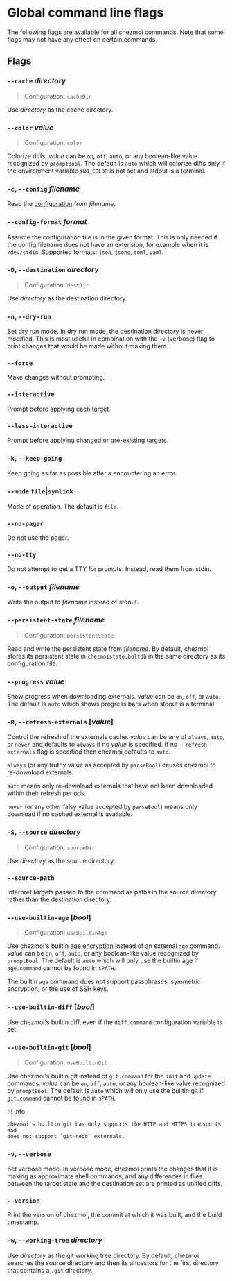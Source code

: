 # Global command line flags

The following flags are available for all chezmoi commands. Note that some flags
may not have any effect on certain commands.

## Flags

### `--cache` *directory*

> Configuration: `cacheDir`

Use *directory* as the cache directory.

### `--color` *value*

> Configuration: `color`

Colorize diffs, *value* can be `on`, `off`, `auto`, or any boolean-like value
recognized by `promptBool`. The default is `auto` which will colorize diffs only
if the environment variable `$NO_COLOR` is not set and stdout is a terminal.

### `-c`, `--config` *filename*

Read the [configuration][configuration] from *filename*.

### `--config-format` *format*

Assume the configuration file is in the given format. This is only needed if the
config filename does not have an extension, for example when it is `/dev/stdin`.
Supported formats: `json`, `jsonc`, `toml`, `yaml`.

### `-D`, `--destination` *directory*

> Configuration: `destDir`

Use *directory* as the destination directory.

### `-n`, `--dry-run`

Set dry run mode. In dry run mode, the destination directory is never modified.
This is most useful in combination with the `-v` (verbose) flag to print changes
that would be made without making them.

### `--force`

Make changes without prompting.

### `--interactive`

Prompt before applying each target.

### `--less-interactive`

Prompt before applying changed or pre-existing targets.

### `-k`, `--keep-going`

Keep going as far as possible after a encountering an error.

### `--mode` `file`|`symlink`

Mode of operation. The default is `file`.

### `--no-pager`

Do not use the pager.

### `--no-tty`

Do not attempt to get a TTY for prompts. Instead, read them from stdin.

### `-o`, `--output` *filename*

Write the output to *filename* instead of stdout.

### `--persistent-state` *filename*

> Configuration: `persistentState`

Read and write the persistent state from *filename*. By default, chezmoi stores
its persistent state in `chezmoistate.boltdb` in the same directory as its
configuration file.

### `--progress` *value*

Show progress when downloading externals. *value* can be `on`, `off`, or `auto`.
The default is `auto` which shows progress bars when stdout is a terminal.

### `-R`, `--refresh-externals` [*value*]

Control the refresh of the externals cache. *value* can be any of `always`,
`auto`, or `never` and defaults to `always` if no *value* is specified. If no
`--refresh-externals` flag is specified then chezmoi defaults to `auto`.

`always` (or any truthy value as accepted by `parseBool`) causes chezmoi to
re-download externals.

`auto` means only re-download externals that have not been downloaded within
their refresh periods.

`never` (or any other falsy value accepted by `parseBool`) means only download
if no cached external is available.

### `-S`, `--source` *directory*

> Configuration: `sourceDir`

Use *directory* as the source directory.

### `--source-path`

Interpret *targets* passed to the command as paths in the source directory
rather than the destination directory.

### `--use-builtin-age` [*bool*]

> Configuration: `useBuiltinAge`

Use chezmoi's builtin [age encryption][age] instead of an external `age`
command. *value* can be `on`, `off`, `auto`, or any boolean-like value
recognized by `promptBool`. The default is `auto` which will only use the
builtin age if `age.command` cannot be found in `$PATH`.

The builtin `age` command does not support passphrases, symmetric encryption,
or the use of SSH keys.

### `--use-builtin-diff` [*bool*]

Use chezmoi's builtin diff, even if the `diff.command` configuration variable
is set.

### `--use-builtin-git` [*bool*]

> Configuration: `useBuiltinGit`

Use chezmoi's builtin git instead of `git.command` for the `init` and `update`
commands. *value* can be `on`, `off`, `auto`, or any boolean-like value
recognized by `promptBool`. The default is `auto` which will only use the
builtin git if `git.command` cannot be found in `$PATH`.

!!! info

    chezmoi's builtin git has only supports the HTTP and HTTPS transports and
    does not support `git-repo` externals.

### `-v`, `--verbose`

Set verbose mode. In verbose mode, chezmoi prints the changes that it is making
as approximate shell commands, and any differences in files between the target
state and the destination set are printed as unified diffs.

### `--version`

Print the version of chezmoi, the commit at which it was built, and the build
timestamp.

### `-w`, `--working-tree` *directory*

Use *directory* as the git working tree directory. By default, chezmoi searches
the source directory and then its ancestors for the first directory that
contains a `.git` directory.

[configuration]: /reference/configuration-file/index.md
[age]: https://age-encryption.org

